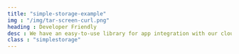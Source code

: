 ```yaml
---
title: "simple-storage-example"
img : "/img/tar-screen-curl.png"
heading : Developer Friendly
desc : We have an easy-to-use library for app integration with our cloud storage network.
class : "simplestorage"
---
```

